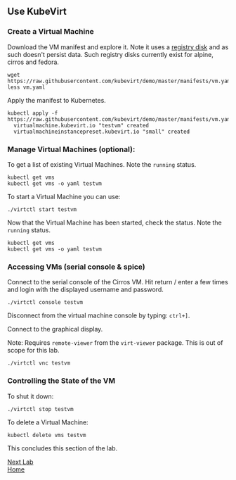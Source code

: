 ## Use KubeVirt

### Create a Virtual Machine

Download the VM manifest and explore it. Note it uses a [registry disk](https://kubevirt.io/user-guide/#/workloads/virtual-machines/disks-and-volumes?id=registrydisk) and as such doesn't persist data. Such registry disks currently exist for alpine, cirros and fedora.

```
wget https://raw.githubusercontent.com/kubevirt/demo/master/manifests/vm.yaml
less vm.yaml
```

Apply the manifest to Kubernetes.

```
kubectl apply -f https://raw.githubusercontent.com/kubevirt/demo/master/manifests/vm.yaml
  virtualmachine.kubevirt.io "testvm" created
  virtualmachineinstancepreset.kubevirt.io "small" created
```

### Manage Virtual Machines (optional):

To get a list of existing Virtual Machines. Note the `running` status.

```
kubectl get vms
kubectl get vms -o yaml testvm
```

To start a Virtual Machine you can use:

```
./virtctl start testvm
```

Now that the Virtual Machine has been started, check the status. Note the `running` status.

```
kubectl get vms
kubectl get vms -o yaml testvm
```

### Accessing VMs (serial console & spice)

Connect to the serial console of the Cirros VM. Hit return / enter a few times and login with the displayed username and password. 

```
./virtctl console testvm
```

Disconnect from the virtual machine console by typing: `ctrl+]`.

Connect to the graphical display.

Note: Requires `remote-viewer` from the `virt-viewer` package. This is out of scope for this lab. 

```
./virtctl vnc testvm
```

### Controlling the State of the VM

To shut it down:

```
./virtctl stop testvm
```

To delete a Virtual Machine:

```
kubectl delete vms testvm
```

This concludes this section of the lab.

[Next Lab](../lab7/lab7.md)\
[Home](../../README.md)
